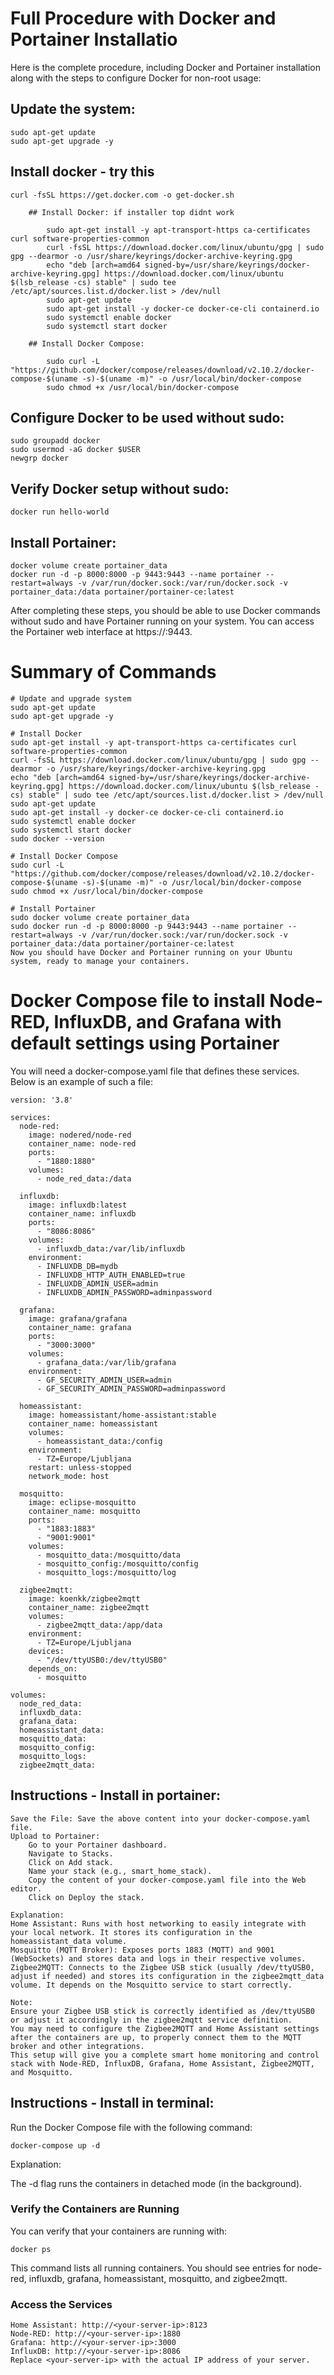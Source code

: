 # Full Procedure with Docker and Portainer Installatio
Here is the complete procedure, including Docker and Portainer installation along with the steps to configure Docker for non-root usage:

## Update the system:

    sudo apt-get update
    sudo apt-get upgrade -y
    
## Install docker - try this
    curl -fsSL https://get.docker.com -o get-docker.sh
    
        ## Install Docker: if installer top didnt work
        
            sudo apt-get install -y apt-transport-https ca-certificates curl software-properties-common
            curl -fsSL https://download.docker.com/linux/ubuntu/gpg | sudo gpg --dearmor -o /usr/share/keyrings/docker-archive-keyring.gpg
            echo "deb [arch=amd64 signed-by=/usr/share/keyrings/docker-archive-keyring.gpg] https://download.docker.com/linux/ubuntu $(lsb_release -cs) stable" | sudo tee /etc/apt/sources.list.d/docker.list > /dev/null
            sudo apt-get update
            sudo apt-get install -y docker-ce docker-ce-cli containerd.io
            sudo systemctl enable docker
            sudo systemctl start docker
          
        ## Install Docker Compose:
        
            sudo curl -L "https://github.com/docker/compose/releases/download/v2.10.2/docker-compose-$(uname -s)-$(uname -m)" -o /usr/local/bin/docker-compose
            sudo chmod +x /usr/local/bin/docker-compose
        
## Configure Docker to be used without sudo:
    sudo groupadd docker
    sudo usermod -aG docker $USER
    newgrp docker
## Verify Docker setup without sudo:

    docker run hello-world
## Install Portainer:

    docker volume create portainer_data
    docker run -d -p 8000:8000 -p 9443:9443 --name portainer --restart=always -v /var/run/docker.sock:/var/run/docker.sock -v portainer_data:/data portainer/portainer-ce:latest
After completing these steps, you should be able to use Docker commands without sudo and have Portainer running on your system. You can access the Portainer web interface at https://<your-server-ip>:9443.

# Summary of Commands

    # Update and upgrade system
    sudo apt-get update
    sudo apt-get upgrade -y
    
    # Install Docker
    sudo apt-get install -y apt-transport-https ca-certificates curl software-properties-common
    curl -fsSL https://download.docker.com/linux/ubuntu/gpg | sudo gpg --dearmor -o /usr/share/keyrings/docker-archive-keyring.gpg
    echo "deb [arch=amd64 signed-by=/usr/share/keyrings/docker-archive-keyring.gpg] https://download.docker.com/linux/ubuntu $(lsb_release -cs) stable" | sudo tee /etc/apt/sources.list.d/docker.list > /dev/null
    sudo apt-get update
    sudo apt-get install -y docker-ce docker-ce-cli containerd.io
    sudo systemctl enable docker
    sudo systemctl start docker
    sudo docker --version
    
    # Install Docker Compose
    sudo curl -L "https://github.com/docker/compose/releases/download/v2.10.2/docker-compose-$(uname -s)-$(uname -m)" -o /usr/local/bin/docker-compose
    sudo chmod +x /usr/local/bin/docker-compose
    
    # Install Portainer
    sudo docker volume create portainer_data
    sudo docker run -d -p 8000:8000 -p 9443:9443 --name portainer --restart=always -v /var/run/docker.sock:/var/run/docker.sock -v portainer_data:/data portainer/portainer-ce:latest
    Now you should have Docker and Portainer running on your Ubuntu system, ready to manage your containers.
# Docker Compose file to install Node-RED, InfluxDB, and Grafana with default settings using Portainer
You will need a docker-compose.yaml file that defines these services. Below is an example of such a file:

    version: '3.8'
    
    services:
      node-red:
        image: nodered/node-red
        container_name: node-red
        ports:
          - "1880:1880"
        volumes:
          - node_red_data:/data
    
      influxdb:
        image: influxdb:latest
        container_name: influxdb
        ports:
          - "8086:8086"
        volumes:
          - influxdb_data:/var/lib/influxdb
        environment:
          - INFLUXDB_DB=mydb
          - INFLUXDB_HTTP_AUTH_ENABLED=true
          - INFLUXDB_ADMIN_USER=admin
          - INFLUXDB_ADMIN_PASSWORD=adminpassword
    
      grafana:
        image: grafana/grafana
        container_name: grafana
        ports:
          - "3000:3000"
        volumes:
          - grafana_data:/var/lib/grafana
        environment:
          - GF_SECURITY_ADMIN_USER=admin
          - GF_SECURITY_ADMIN_PASSWORD=adminpassword
    
      homeassistant:
        image: homeassistant/home-assistant:stable
        container_name: homeassistant
        volumes:
          - homeassistant_data:/config
        environment:
          - TZ=Europe/Ljubljana
        restart: unless-stopped
        network_mode: host
    
      mosquitto:
        image: eclipse-mosquitto
        container_name: mosquitto
        ports:
          - "1883:1883"
          - "9001:9001"
        volumes:
          - mosquitto_data:/mosquitto/data
          - mosquitto_config:/mosquitto/config
          - mosquitto_logs:/mosquitto/log
    
      zigbee2mqtt:
        image: koenkk/zigbee2mqtt
        container_name: zigbee2mqtt
        volumes:
          - zigbee2mqtt_data:/app/data
        environment:
          - TZ=Europe/Ljubljana
        devices:
          - "/dev/ttyUSB0:/dev/ttyUSB0"
        depends_on:
          - mosquitto
    
    volumes:
      node_red_data:
      influxdb_data:
      grafana_data:
      homeassistant_data:
      mosquitto_data:
      mosquitto_config:
      mosquitto_logs:
      zigbee2mqtt_data:
## Instructions - Install in portainer:
    Save the File: Save the above content into your docker-compose.yaml file.
    Upload to Portainer:
        Go to your Portainer dashboard.
        Navigate to Stacks.
        Click on Add stack.
        Name your stack (e.g., smart_home_stack).
        Copy the content of your docker-compose.yaml file into the Web editor.
        Click on Deploy the stack.

    Explanation:
    Home Assistant: Runs with host networking to easily integrate with your local network. It stores its configuration in the homeassistant_data volume.
    Mosquitto (MQTT Broker): Exposes ports 1883 (MQTT) and 9001 (WebSockets) and stores data and logs in their respective volumes.
    Zigbee2MQTT: Connects to the Zigbee USB stick (usually /dev/ttyUSB0, adjust if needed) and stores its configuration in the zigbee2mqtt_data volume. It depends on the Mosquitto service to start correctly.
   
    Note:
    Ensure your Zigbee USB stick is correctly identified as /dev/ttyUSB0 or adjust it accordingly in the zigbee2mqtt service definition.
    You may need to configure the Zigbee2MQTT and Home Assistant settings after the containers are up, to properly connect them to the MQTT broker and other integrations.
    This setup will give you a complete smart home monitoring and control stack with Node-RED, InfluxDB, Grafana, Home Assistant, Zigbee2MQTT, and Mosquitto.

## Instructions - Install in terminal:
Run the Docker Compose file with the following command:

    docker-compose up -d

Explanation:

The -d flag runs the containers in detached mode (in the background).

### Verify the Containers are Running

You can verify that your containers are running with:

    docker ps
This command lists all running containers. You should see entries for node-red, influxdb, grafana, homeassistant, mosquitto, and zigbee2mqtt.

### Access the Services
    Home Assistant: http://<your-server-ip>:8123
    Node-RED: http://<your-server-ip>:1880
    Grafana: http://<your-server-ip>:3000
    InfluxDB: http://<your-server-ip>:8086
    Replace <your-server-ip> with the actual IP address of your server.

